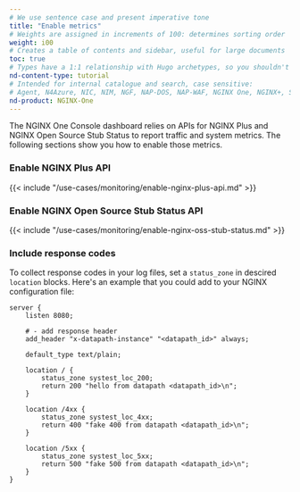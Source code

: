 ```yaml
---
# We use sentence case and present imperative tone
title: "Enable metrics"
# Weights are assigned in increments of 100: determines sorting order
weight: i00
# Creates a table of contents and sidebar, useful for large documents
toc: true
# Types have a 1:1 relationship with Hugo archetypes, so you shouldn't need to change this
nd-content-type: tutorial
# Intended for internal catalogue and search, case sensitive:
# Agent, N4Azure, NIC, NIM, NGF, NAP-DOS, NAP-WAF, NGINX One, NGINX+, Solutions, Unit
nd-product: NGINX-One
---
```


The NGINX One Console dashboard relies on APIs for NGINX Plus and NGINX Open Source Stub Status to report traffic and system metrics. The following sections show you how to enable those metrics.

### Enable NGINX Plus API

{{< include "/use-cases/monitoring/enable-nginx-plus-api.md" >}}

### Enable NGINX Open Source Stub Status API 

{{< include "/use-cases/monitoring/enable-nginx-oss-stub-status.md" >}}

### Include response codes

To collect response codes in your log files, set a `status_zone` in descired `location` blocks. Here's an
example that you could add to your NGINX configuration file:

```nginx
server {
    listen 8080;

    # - add response header
    add_header "x-datapath-instance" "<datapath_id>" always;

    default_type text/plain;

    location / {
        status_zone systest_loc_200;
        return 200 "hello from datapath <datapath_id>\n";
    }

    location /4xx {
        status_zone systest_loc_4xx;
        return 400 "fake 400 from datapath <datapath_id>\n";
    }

    location /5xx {
        status_zone systest_loc_5xx;
        return 500 "fake 500 from datapath <datapath_id>\n";
    }
}
```
